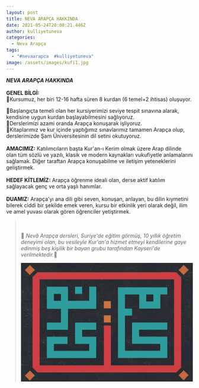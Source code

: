 ```yaml
---
layout: post
title: NEVA ARAPÇA HAKKINDA
date: 2021-05-24T20:08:21.446Z
author: kulliyetuneva
categories:
  - Neva Arapça
tags:
  - "#nevaarapca  #kulliyetuneva"
image: /assets/images/kufi1.jpg
---
```

<!--StartFragment-->

***NEVA ARAPÇA HAKKINDA***\
\
**GENEL BİLGİ:**\
🔸Kursumuz, her biri 12-16 hafta süren 8 kurdan (6 temel+2 ihtisas) oluşuyor.     

🔸Başlangıçta temeli olan her kursiyerimizi seviye tespit sınavına alarak, kendisine uygun kurdan başlayabilmesini sağlıyoruz.\
🔸Derslerimizi azami oranda Arapça konuşarak işliyoruz.\
🔸Kitaplarımız ve kur içinde yaptığımız sınavlarımız tamamen Arapça olup, derslerimizde Şam Üniversitesinin dil setini okutuyoruz.\
\
**AMACIMIZ:** Katılımcıların başta Kur'an-ı Kerim olmak üzere Arap dilinde olan tüm sözlü ve yazılı, klasik ve modern kaynakları vukufiyetle anlamalarını sağlamak. Diğer taraftan Arapça konuşabilme ve iletişim yeteneklerini geliştirmek.\
\
**HEDEF KİTLEMİZ:** Arapça öğrenme ideali olan, derse aktif katılım sağlayacak genç ve orta yaşlı hanımlar.\
\
**DUAMIZ:** Arapça'yı ana dili gibi seven, konuşan, anlayan, bu dilin kıymetini bilerek ciddi bir şekilde emek veren, kursu bir etkinlik yeri olarak değil, ilim ve amel yuvası olarak gören öğrenciler yetiştirmek.

> \
> \
> 🌿 *Nevâ Arapça dersleri, Suriye'de eğitim görmüş, 10 yıllık öğretim deneyimi olan, bu vesileyle Kur'an'a hizmet etmeyi kendilerine gaye edinmiş beş kişilik bir bayan grubu tarafından Kayseri'de verilmektedir.*🌿
>
> ![](/assets/images/kufi2.jpg)

<!--EndFragment-->